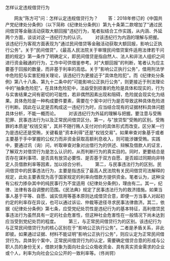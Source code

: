 怎样认定违规借贷行为











　　网友"陈方可"问：怎样认定违规借贷行为？
　　答：2018年修订的《中国共产党纪律处分条例》（以下简称《纪律处分条例》）第九十条第二款增加了"通过民间借贷等金融活动获取大额回报"违纪行为，笔者拟结合工作实践，从内涵、外延两个方面，谈谈对这一违纪行为的认识。
　　对该违纪行为内涵的理解与把握。该违纪行为客观方面表现为"通过民间借贷等金融活动获取大额回报，影响公正执行公务"。关于"民间借贷"，《最高人民法院关于审理民间借贷案件适用法律若干问题的规定》第一条作了明确定义，即民间借贷是指自然人、法人和非法人组织之间进行资金融通的行为，工作中可供借鉴参考。对"大额回报"的判断，笔者认为应主要基于回报的数量，而非基于利率的高低。关于"影响公正执行公务"，借用刑法学中危险犯与实害犯相关理论，该违纪行为更接近于"具体危险犯"。而《纪律处分条例》第八十八条、第九十二条中的"可能影响公正执行公务"，则更接近于刑法理论中的"抽象危险犯"。在具体危险犯中，法益受到损害的危险是具体和现实的，行为与实害结果之间有密切的可能性，若非偶然因素出现和阻碍，危险就会现实化为结果。具体危险是一种构成要件要素，需要在个案中对行为是否导致这种具体危险进行判断。因此在认定是否构成这一违纪行为时，应当结合现有的证据材料具体问题具体分析，不能一概而论。
　　对该违纪行为外延的理解与把握。要注意与受贿犯罪、民事违法行为以及正常民间借贷区分。第一，与"放贷型"受贿的区别。受贿罪的本质是"权钱交易"，其并不随行贿人支付对价的具体形式而改变。区分某一行为是违纪还是受贿，关键看是"资本利得"还是"权钱交易"。如果审查对象基于或者主要基于手中掌握的公权力而非资金获取高额利息收入，则可能涉嫌受贿。实践中，要通过讯（询）问，听取审查对象对出借行为的供述、辩解及借款人的证言，了解双方对借贷行为是怎么认识的，从而判断行为的真实目的。同时，更要结合是否存在谋利事项、是否具有放贷必要性、是否基于双方自愿、是否超过同期向非特定人员借款利率等因素，加以综合分析。
　　第二，与民事违法行为的区别。民间借贷中的民事违法行为，主要是指违反了最高人民法院有关民间借贷司法解释的规定，此处主要表现为高于国家规定的利率向借款方提供资金。笔者认为，这种没有公权力掺杂其中的纯民事行为不宜适用《纪律处分条例》，理由有二。其一，纪律、法律有各自调整的范围。《民法典》规定了民事违法行为的救济措施。如果当事人基于平等、自愿、诚实信用等基本原则达成借贷合意，即便一方当事人对起初约定的利率存在异议，也可以通过诉讼、仲裁等途径寻求民事法律救济。其二，依据《纪律处分条例》第七条，应受党纪处罚性是违纪行为的基本特征，高利借贷民事违法行为虽然具有一定的社会危害性，但这种社会危害性在一般情况下尚未达到应当受到党纪处罚的程度。
　　第三，与正常民间借贷行为的区别。该违纪行为与正常民间借贷行为的核心区别在于"影响公正执行公务"。二者是矛盾关系，非此即彼。如果通过证据、材料不能证明"影响公正执行公务"，则应认定为正常民间借贷行为。具体到个案中，正常民间借贷行为的认定，需要确定借贷合意的形成与公职人员的身份无关，借款对象为面向社会公众吸收资金、具有真实资金需求的企业或个人，利率为向社会公众公开的一致利率等。（佟尚锷）
